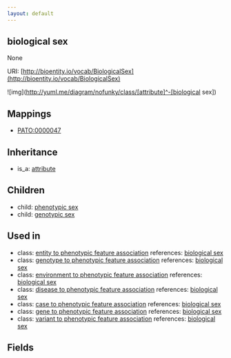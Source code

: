 ```yaml
---
layout: default
---
```


## biological sex


None

URI: [http://bioentity.io/vocab/BiologicalSex](http://bioentity.io/vocab/BiologicalSex)


![img](http://yuml.me/diagram/nofunky/class/[attribute]^-[biological sex])
## Mappings

 * [PATO:0000047](http://purl.obolibrary.org/obo/PATO_0000047)

## Inheritance

 *  is_a: [attribute](Attribute.html)

## Children

 *  child: [phenotypic sex](PhenotypicSex.html)
 *  child: [genotypic sex](GenotypicSex.html)

## Used in

 *  class: [entity to phenotypic feature association](EntityToPhenotypicFeatureAssociation.html) references: [biological sex](BiologicalSex.html)
 *  class: [genotype to phenotypic feature association](GenotypeToPhenotypicFeatureAssociation.html) references: [biological sex](BiologicalSex.html)
 *  class: [environment to phenotypic feature association](EnvironmentToPhenotypicFeatureAssociation.html) references: [biological sex](BiologicalSex.html)
 *  class: [disease to phenotypic feature association](DiseaseToPhenotypicFeatureAssociation.html) references: [biological sex](BiologicalSex.html)
 *  class: [case to phenotypic feature association](CaseToPhenotypicFeatureAssociation.html) references: [biological sex](BiologicalSex.html)
 *  class: [gene to phenotypic feature association](GeneToPhenotypicFeatureAssociation.html) references: [biological sex](BiologicalSex.html)
 *  class: [variant to phenotypic feature association](VariantToPhenotypicFeatureAssociation.html) references: [biological sex](BiologicalSex.html)

## Fields

